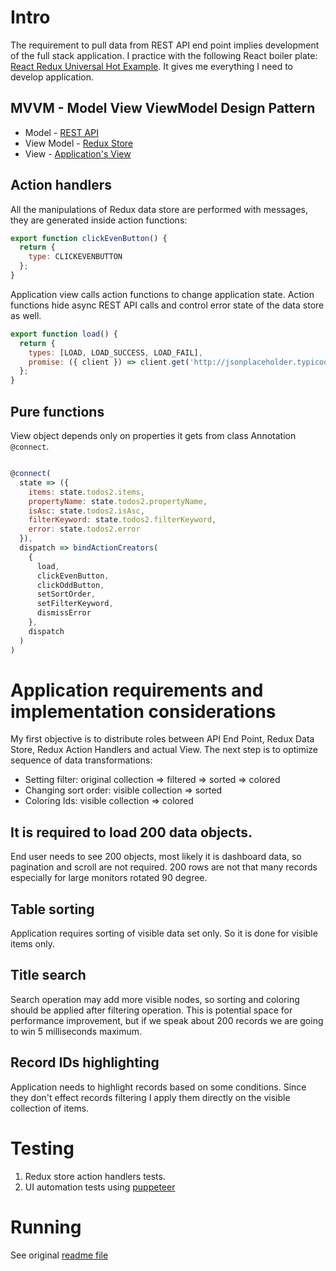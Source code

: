 # Intro

The requirement to pull data from REST API end point implies development of the full stack application. I practice with the following React boiler plate:
[React Redux Universal Hot Example](https://github.com/bertho-zero/react-redux-universal-hot-example). It gives me everything I need to develop application.

## MVVM - Model View ViewModel Design Pattern

* Model - [REST API](https://jsonplaceholder.typicode.com/)
* View Model - [Redux Store](src/redux/modules/todos2.js)
* View - [Application's View](src/containers/Todos2/Todos2.js)

## Action handlers

All the manipulations of Redux data store are performed with messages, they are generated inside action functions:

``` JavaScript
export function clickEvenButton() {
  return {
    type: CLICKEVENBUTTON
  };
}
```

Application view calls action functions to change application state. Action functions hide async REST API calls and control error state of the data store as well. 

``` JavaScript
export function load() {
  return {
    types: [LOAD, LOAD_SUCCESS, LOAD_FAIL],
    promise: ({ client }) => client.get('http://jsonplaceholder.typicode.com/todos')
  };
}
```

## Pure functions

View object depends only on properties it gets from class Annotation `@connect`.

```JavaScript

@connect(
  state => ({
    items: state.todos2.items,
    propertyName: state.todos2.propertyName,
    isAsc: state.todos2.isAsc,
    filterKeyword: state.todos2.filterKeyword,
    error: state.todos2.error
  }),
  dispatch => bindActionCreators(
    {
      load,
      clickEvenButton,
      clickOddButton,
      setSortOrder,
      setFilterKeyword,
      dismissError
    },
    dispatch
  )
)

```

# Application requirements and implementation considerations
My first objective is to distribute roles between API End Point, Redux Data Store, Redux Action Handlers and actual View. The next step is to optimize sequence of data transformations:
* Setting filter:  original collection => filtered => sorted => colored
* Changing sort order: visible collection => sorted
* Coloring Ids: visible collection => colored

## It is required to load 200 data objects.
End user needs to see 200 objects, most likely it is dashboard data, so pagination and scroll are not required. 200 rows are not that many records especially for large monitors rotated 90 degree.

## Table sorting
Application requires sorting of visible data set only. So it is done for visible items only.

## Title search
Search operation may add more visible nodes, so sorting and coloring should be applied after filtering operation. This is potential space for performance improvement, but if we speak about 200 records we are going to win 5 milliseconds maximum.

## Record IDs highlighting
Application needs to highlight records based on some conditions. Since they don't effect records filtering I apply them directly on the visible collection of items.

# Testing
1. Redux store action handlers tests.
2. UI automation tests using [puppeteer](https://developers.google.com/web/tools/puppeteer)

# Running
See original [readme file](ORIGREADME.md)

